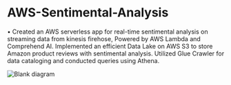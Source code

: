# AWS-Sentimental-Analysis

•	Created an AWS serverless app for real-time sentimental analysis on streaming data from kinesis firehose, Powered by AWS Lambda and Comprehend AI. Implemented an efficient Data Lake on AWS S3 to store Amazon product reviews with sentimental analysis. Utilized Glue Crawler for data cataloging and conducted queries using Athena.

![Blank diagram](https://github.com/yasaswiavula/AWS-Sentimental-Analysis/assets/40021114/a21030ba-cfda-4c81-b755-1861c34058ff)
